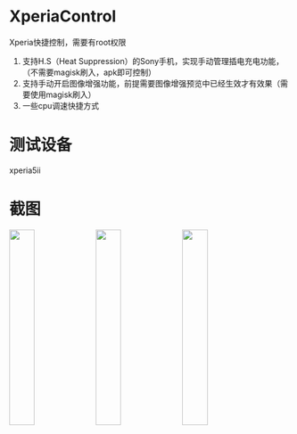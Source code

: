 # XperiaControl
Xperia快捷控制，需要有root权限
1. 支持H.S（Heat Suppression）的Sony手机，实现手动管理插电充电功能，（不需要magisk刷入，apk即可控制）
2. 支持手动开启图像增强功能，前提需要图像增强预览中已经生效才有效果（需要使用magisk刷入）
3. 一些cpu调速快捷方式

# 测试设备
xperia5ii

# 截图
<img style="width:30%;" src="https://user-images.githubusercontent.com/11493797/170633394-019e74c7-456a-4201-acf1-975bb77b9af2.png" />
<img style="width:30%;" src="https://user-images.githubusercontent.com/11493797/170634650-04255fc0-8326-4d7f-be45-04f26c924a75.png" />
<img style="width:30%;" src="https://user-images.githubusercontent.com/11493797/170634661-0ccc49a3-a78b-4850-9b49-db062fa620a8.png" />
